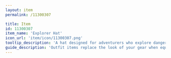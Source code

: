 ```yaml
---
layout: item
permalink: /11300307

title: Item
id: 11300307
item_name: 'Explorer Hat'
icon_url: 'item/icon/11300307.png'
tooltip_description: 'A hat designed for adventurers who explore dangerous areas.'
guide_description: 'Outfit items replace the look of your gear when equipped.'
---
```

